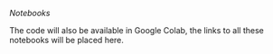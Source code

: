 *Notebooks*

The code will also be available in Google Colab, the links to all these notebooks will be placed here.
